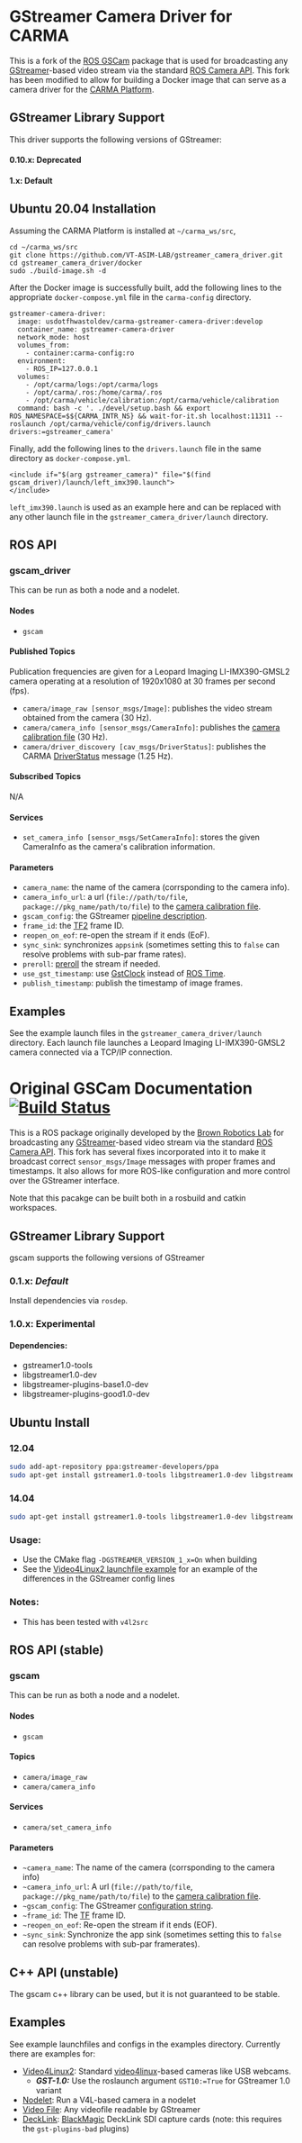 GStreamer Camera Driver for CARMA
=================================

This is a fork of the [ROS GSCam](https://github.com/ros-drivers/gscam) package that is used for broadcasting any [GStreamer](http://gstreamer.freedesktop.org/)-based video stream via the standard [ROS Camera API](http://ros.org/wiki/camera_drivers). This fork has been modified to allow for building a Docker image that can serve as a camera driver for the [CARMA Platform](https://github.com/usdot-fhwa-stol/carma-platform).

GStreamer Library Support
-------------------------

This driver supports the following versions of GStreamer:

#### 0.10.x: Deprecated

#### 1.x: Default

Ubuntu 20.04 Installation
-------------------------
Assuming the CARMA Platform is installed at `~/carma_ws/src`,
```
cd ~/carma_ws/src
git clone https://github.com/VT-ASIM-LAB/gstreamer_camera_driver.git
cd gstreamer_camera_driver/docker
sudo ./build-image.sh -d
```
After the Docker image is successfully built, add the following lines to the appropriate `docker-compose.yml` file in the `carma-config` directory.
```
gstreamer-camera-driver:
  image: usdotfhwastoldev/carma-gstreamer-camera-driver:develop
  container_name: gstreamer-camera-driver
  network_mode: host
  volumes_from:
    - container:carma-config:ro
  environment:
    - ROS_IP=127.0.0.1
  volumes:
    - /opt/carma/logs:/opt/carma/logs
    - /opt/carma/.ros:/home/carma/.ros
    - /opt/carma/vehicle/calibration:/opt/carma/vehicle/calibration
  command: bash -c '. ./devel/setup.bash && export ROS_NAMESPACE=$${CARMA_INTR_NS} && wait-for-it.sh localhost:11311 -- roslaunch /opt/carma/vehicle/config/drivers.launch drivers:=gstreamer_camera'
```
Finally, add the following lines to the `drivers.launch` file in the same directory as `docker-compose.yml`.
```
<include if="$(arg gstreamer_camera)" file="$(find gscam_driver)/launch/left_imx390.launch">
</include>
```
`left_imx390.launch` is used as an example here and can be replaced with any other launch file in the `gstreamer_camera_driver/launch` directory.

ROS API
-------

### gscam_driver

This can be run as both a node and a nodelet.

#### Nodes
* `gscam`

#### Published Topics
Publication frequencies are given for a Leopard Imaging LI-IMX390-GMSL2 camera operating at a resolution of 1920x1080 at 30 frames per second (fps).
* `camera/image_raw [sensor_msgs/Image]`: publishes the video stream obtained from the camera (30 Hz).
* `camera/camera_info [sensor_msgs/CameraInfo]`: publishes the [camera calibration file](http://www.ros.org/wiki/camera_calibration_parsers#File_formats) (30 Hz).
* `camera/driver_discovery [cav_msgs/DriverStatus]`: publishes the CARMA [DriverStatus](https://github.com/usdot-fhwa-stol/carma-msgs/blob/develop/cav_msgs/msg/DriverStatus.msg) message (1.25 Hz).

#### Subscribed Topics
N/A

#### Services
* `set_camera_info [sensor_msgs/SetCameraInfo]`: stores the given CameraInfo as the camera's calibration information.

#### Parameters
* `camera_name`: the name of the camera (corrsponding to the camera info).
* `camera_info_url`: a url (`file://path/to/file`, `package://pkg_name/path/to/file`) to the [camera calibration file](http://www.ros.org/wiki/camera_calibration_parsers#File_formats).
* `gscam_config`: the GStreamer [pipeline description](https://gstreamer.freedesktop.org/documentation/tutorials/basic/gstreamer-tools.html?gi-language=c).
* `frame_id`: the [TF2](http://www.ros.org/wiki/tf2) frame ID.
* `reopen_on_eof`: re-open the stream if it ends (EoF).
* `sync_sink`: synchronizes `appsink` (sometimes setting this to `false` can resolve problems with sub-par frame rates).
* `preroll`: [preroll](https://gstreamer.freedesktop.org/documentation/additional/design/preroll.html?gi-language=c) the stream if needed.
* `use_gst_timestamp`: use [GstClock](https://gstreamer.freedesktop.org/documentation/gstreamer/gstclock.html?gi-language=c) instead of [ROS Time](http://wiki.ros.org/roscpp/Overview/Time).
* `publish_timestamp`: publish the timestamp of image frames.

Examples
--------

See the example launch files in the `gstreamer_camera_driver/launch` directory. Each launch file launches a Leopard Imaging LI-IMX390-GMSL2 camera connected via a TCP/IP connection.

Original GSCam Documentation [![Build Status](https://travis-ci.org/ros-drivers/gscam.svg?branch=master)](https://travis-ci.org/ros-drivers/gscam)
==================================================================================================================================================

This is a ROS package originally developed by the [Brown Robotics Lab](http://robotics.cs.brown.edu/) for broadcasting any [GStreamer](http://gstreamer.freedesktop.org/)-based video stream via the standard [ROS Camera API](http://ros.org/wiki/camera_drivers). This fork has several fixes incorporated into it to make it broadcast correct `sensor_msgs/Image` messages with proper frames and timestamps. It also allows for more ROS-like configuration and more control over the GStreamer interface.

Note that this pacakge can be built both in a rosbuild and catkin workspaces.

GStreamer Library Support
-------------------------

gscam supports the following versions of GStreamer

### 0.1.x: _Default_

Install dependencies via `rosdep`.

### 1.0.x: Experimental

#### Dependencies:
 
* gstreamer1.0-tools 
* libgstreamer1.0-dev 
* libgstreamer-plugins-base1.0-dev 
* libgstreamer-plugins-good1.0-dev

Ubuntu Install
--------------

### 12.04

```sh
sudo add-apt-repository ppa:gstreamer-developers/ppa
sudo apt-get install gstreamer1.0-tools libgstreamer1.0-dev libgstreamer-plugins-base1.0-dev libgstreamer-plugins-good1.0-dev
```

### 14.04

```sh
sudo apt-get install gstreamer1.0-tools libgstreamer1.0-dev libgstreamer-plugins-base1.0-dev libgstreamer-plugins-good1.0-dev
```

### Usage:
* Use the CMake flag `-DGSTREAMER_VERSION_1_x=On` when building
* See the [Video4Linux2 launchfile example](https://github.com/ros-drivers/gscam/blob/master/examples/v4l.launch) for
  an example of the differences in the GStreamer config lines

### Notes:
* This has been tested with `v4l2src`

ROS API (stable)
----------------

### gscam

This can be run as both a node and a nodelet.

#### Nodes
* `gscam`

#### Topics
* `camera/image_raw`
* `camera/camera_info`

#### Services
* `camera/set_camera_info`

#### Parameters
* `~camera_name`: The name of the camera (corrsponding to the camera info)
* `~camera_info_url`: A url (`file://path/to/file`, `package://pkg_name/path/to/file`) to the [camera calibration file](http://www.ros.org/wiki/camera_calibration_parsers#File_formats).
* `~gscam_config`: The GStreamer [configuration string](http://wiki.oz9aec.net/index.php?title=Gstreamer_cheat_sheet&oldid=1829).
* `~frame_id`: The [TF](http://www.ros.org/wiki/tf) frame ID.
* `~reopen_on_eof`: Re-open the stream if it ends (EOF).
* `~sync_sink`: Synchronize the app sink (sometimes setting this to `false` can resolve problems with sub-par framerates).

C++ API (unstable)
------------------

The gscam c++ library can be used, but it is not guaranteed to be stable. 

Examples
--------

See example launchfiles and configs in the examples directory. Currently there
are examples for:

* [Video4Linux2](https://github.com/ros-drivers/gscam/blob/master/examples/v4l.launch): Standard
  [video4linux](http://en.wikipedia.org/wiki/Video4Linux)-based cameras like
  USB webcams.
    * ***GST-1.0:*** Use the roslaunch argument `GST10:=True` for GStreamer 1.0 variant
* [Nodelet](https://github.com/ros-drivers/gscam/blob/master/examples/gscam_nodelet.launch): Run a V4L-based camera in a nodelet
* [Video File](https://github.com/ros-drivers/gscam/blob/master/examples/videofile.launch): Any videofile readable by GStreamer
* [DeckLink](https://github.com/ros-drivers/gscam/blob/master/examples/decklink.launch):
  [BlackMagic](http://www.blackmagicdesign.com/products/decklink/models)
  DeckLink SDI capture cards (note: this requires the `gst-plugins-bad` plugins)
